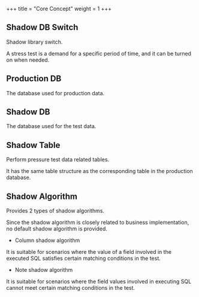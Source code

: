 +++
title = "Core Concept"
weight = 1
+++

## Shadow DB Switch

Shadow library switch.

A stress test is a demand for a specific period of time, and it can be turned on when needed.

## Production DB

The database used for production data.

## Shadow DB

The database used for the test data.

## Shadow Table

Perform pressure test data related tables.

It has the same table structure as the corresponding table in the production database.

## Shadow Algorithm

Provides 2 types of shadow algorithms.

Since the shadow algorithm is closely related to business implementation, no default shadow algorithm is provided.

- Column shadow algorithm
  
It is suitable for scenarios where the value of a field involved in the executed SQL satisfies certain matching conditions in the test.

- Note shadow algorithm

It is suitable for scenarios where the field values involved in executing SQL cannot meet certain matching conditions in the test.
